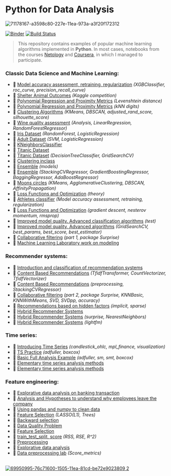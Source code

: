 # Python for Data Analysis

![71178167-a3598c80-227e-11ea-973a-a3f20f172312](https://user-images.githubusercontent.com/43387913/71196837-5c30c300-22a1-11ea-81ee-e939dffa2389.png)

[![Binder](https://mybinder.org/badge_logo.svg)](https://mybinder.org/v2/gh/Alex110117/data_analysis/master?filepath=bilder)
[![Build Status](https://travis-ci.org/sibalex/data_analysis.svg?branch=master)](https://travis-ci.org/sibalex/data_analysis)

> This repository contains examples of popular machine learning algorithms implemented in **Python**. In most cases, notebooks from the courses [Netology](https://netology.ru) and [Coursera](https://www.coursera.org), in which I managed to participate.

### Classic Data Science and Machine Learning:
* 📙 [Model accuracy assessment, retraining, regularization](https://nbviewer.jupyter.org/github/Alex110117/data_analysis/blob/master/Homework%20notebooks/%28HW%20notebooks%29%20netology%20Machine%20learning/8.%20Model%20accuracy%20assessment%2C%20retraining%2C%20regularization/HW_Untitled.ipynb) _(XGBClassifier, roc_curve, precision_recall_curve)_
* 📗 [Shelter Animal Outcomes](https://github.com/Alex110117/data_analysis/blob/master/Lectures%20notebooks/(Lectures%20notebooks)%20netology%20Machine%20learning/3.%20DecisionTreeClassifier/2%20competition.ipynb) _(Kaggle competition)_
* 📙 [Polynomial Regression and Proximity Metrics](https://nbviewer.jupyter.org/github/Alex110117/data_analysis/blob/master/Homework%20notebooks/%28HW%20notebooks%29%20netology%20Machine%20learning/4.%20kNN%20digits%3AkNN%20digits/3.%20Levenshtein%20distance.ipynb) _(Levenshtein distance)_
* 📙 [Polynomial Regression and Proximity Metrics](https://nbviewer.jupyter.org/github/Alex110117/data_analysis/blob/master/Homework%20notebooks/%28HW%20notebooks%29%20netology%20Machine%20learning/4.%20kNN%20digits%3AkNN%20digits/7.%20kNN%20digits.ipynb) _(kNN digits)_
* 📙 [Clustering Algorithms](https://nbviewer.jupyter.org/github/Alex110117/data_analysis/blob/master/Homework%20notebooks/%28HW%20notebooks%29%20netology%20Machine%20learning/5.%20Clustering%20Algorithms/homework%20clustering.ipynb) _(KMeans, DBSCAN, adjusted_rand_score, silhouette_score)_
* 📙 [Wine quality assessment](https://nbviewer.jupyter.org/github/Alex110117/data_analysis/blob/master/Homework%20notebooks/%28HW%20notebooks%29%20coursera%20Mathematics%20and%20Python/4.%20%D0%9E%D1%86%D0%B5%D0%BD%D0%BA%D0%B0%20%D0%BA%D0%B0%D1%87%D0%B5%D1%81%D1%82%D0%B2%D0%B0%20%D0%B2%D0%B8%D0%BD/wineDS.ipynb) _(Analysis, LinearRegression, RandomForestRegressor)_
* 📙 [Iris Dataset](https://nbviewer.jupyter.org/github/Alex110117/data_analysis/blob/master/Homework%20notebooks/%28HW%20notebooks%29%20netology%20Big%20Data%20and%20Python/6.%20bigData%20%28RandomForest_and_LogisticRegression%29/hw_bigData%28RandomForestClassification__vs__LogisticRegression%29%28A.Sib%29.ipynb) _(RandomForest, LogisticRegression)_
* 📙 [Adult Dataset](https://nbviewer.jupyter.org/github/Alex110117/data_analysis/blob/master/Homework%20notebooks/%28HW%20notebooks%29%20netology%20Machine%20learning/2.%20aml_hw1.ipynb) _(SVM, LogisticRegression)_
* 📗 [KNeighborsClassifier](https://github.com/Alex110117/data_analysis/blob/master/Lectures%20notebooks/(Lectures%20notebooks)%20netology%20Machine%20learning/4.%20Polynomial%20Regression%20and%20Proximity%20Metrics%20(kNN)/1.%20kNN.ipynb)
* 📗 [Titanic Dataset](https://github.com/sibalex/data_analysis/blob/master/Homework%20notebooks/(HW%20notebooks)%20netology%20Machine%20learning/3.2%20titanic_full.ipynb)
* 📙 [Titanic Dataset](https://nbviewer.jupyter.org/github/Alex110117/data_analysis/blob/master/Homework%20notebooks/%28HW%20notebooks%29%20netology%20Machine%20learning/3.%20aml_hw2.ipynb) _(DecisionTreeClassifier, GridSearchCV)_
* 📗 [Clustering inclass](https://github.com/Alex110117/data_analysis/blob/master/Lectures%20notebooks/(Lectures%20notebooks)%20netology%20Machine%20learning/5.%20Clustering%20Algorithms/clustering_inclass.ipynb)
* 📗 [Ensemble](https://github.com/Alex110117/data_analysis/blob/master/Lectures%20notebooks/(Lectures%20notebooks)%20netology%20Machine%20learning/6.%20Ensemble/%D0%90%D0%BD%D1%81%D0%B0%D0%BC%D0%B1%D0%BB%D0%B8.ipynb) _(models)_
* 📙 [Ensemble](https://nbviewer.jupyter.org/github/Alex110117/data_analysis/blob/master/Homework%20notebooks/%28HW%20notebooks%29%20netology%20Machine%20learning/6.%20Ensemble/hw5_c.ipynb) _(StackingCVRegressor, GradientBoostingRegressor, BaggingRegressor, AdaBoostRegressor)_
* 📗 [Moons circles](https://github.com/Alex110117/data_analysis/blob/master/Lectures%20notebooks/(Lectures%20notebooks)%20netology%20Machine%20learning/5.%20Clustering%20Algorithms/moons_circles_blobs(KMeans%2C%20AgglomerativeClustering%2C%20DBSCAN%2C%20AffinityPropagation).ipynb) _(KMeans, AgglomerativeClustering, DBSCAN, AffinityPropagation)_
* 📗 [Loss Functions and Optimization](https://github.com/Alex110117/data_analysis/blob/master/Lectures%20notebooks/(Lectures%20notebooks)%20netology%20Machine%20learning/7.%20Loss%20Functions%20and%20Optimization/%D0%9E%D0%BF%D1%82%D0%B8%D0%BC%D0%B8%D0%B7%D0%B0%D1%86%D0%B8%D1%8F.ipynb) _(theory)_
* 📗 [Athletes classifier](https://github.com/Alex110117/data_analysis/blob/master/Lectures%20notebooks/(Lectures%20notebooks)%20netology%20Machine%20learning/8.%20Model%20accuracy%20assessment%2C%20retraining%2C%20regularization/athletes_classifier.ipynb) _(Model accuracy assessment, retraining, regularization)_
* 📙 [Loss Functions and Optimization](https://nbviewer.jupyter.org/github/Alex110117/data_analysis/blob/master/Homework%20notebooks/%28HW%20notebooks%29%20netology%20Machine%20learning/7.%20Loss%20Functions%20and%20Optimization/Optimization_hw.ipynb) _(gradient descent, nesterov momentum, rmsprop)_
* 📗 [Improved model quality. Advanced classification algorithms](https://github.com/Alex110117/data_analysis/blob/master/Lectures%20notebooks/(Lectures%20notebooks)%20netology%20Machine%20learning/9.%20Improved%20model%20quality.%20Advanced%20classification%20algorithms./%D0%9F%D0%BE%D0%B4%D0%B1%D0%BE%D1%80%20%D0%BF%D0%B0%D1%80%D0%B0%D0%BC%D0%B5%D1%82%D1%80%D0%BE%D0%B2%20%D0%B8%20%D0%B8%D1%82%D0%BE%D0%B3%D0%BE%D0%B2%D0%B0%D1%8F%20%D0%BF%D1%80%D0%B0%D0%BA%D1%82%D0%B8%D0%BA%D0%B0(%D1%81%D1%82%D1%83%D0%B4%D0%B5%D0%BD%D1%82%D1%8B).ipynb) _(test)_
* 📙 [Improved model quality, Advanced algorithms](https://nbviewer.jupyter.org/github/Alex110117/data_analysis/blob/master/Homework%20notebooks/%28HW%20notebooks%29%20netology%20Machine%20learning/9.%20Improved%20model%20quality.%20Advanced%20algorithms./hw_boston.ipynb) _(GridSearchCV, best_params, best_score, best_estimator)_
* 📗 [Collaborative filtering](https://github.com/sibalex/data_analysis/blob/master/Lectures%20notebooks/(Lectures%20notebooks)%20netology%20Machine%20learning/9.2%20Collaborative%20filtering/practice.ipynb) _(part 1, package Surprise)_
* 📙 [Machine Learning Laboratory work on modeling](https://nbviewer.jupyter.org/github/Alex110117/data_analysis/blob/master/Homework%20notebooks/%28HW%20notebooks%29%20netology%20Machine%20learning/10.%20Machine%20Learning%20Laboratory%20work%20on%20modeling/LW_ML.ipynb)

### Recommender systems:
* 📙 [Introduction and classification of recommendation systems](https://nbviewer.jupyter.org/github/sibalex/data_analysis/blob/master/Lectures%20notebooks/%28Lectures%20notebooks%29%20netology%20Machine%20learning/27.%20Introduction%20and%20classification%20of%20recommendation%20systems/lecture-1-hw.ipynb)
* 📗 [Content Based Recommendations](https://github.com/sibalex/data_analysis/blob/master/Lectures%20notebooks/(Lectures%20notebooks)%20netology%20Machine%20learning/28.%20Content%20Based%20Recommendations/lecture-2-part-2.ipynb) _(TfidfTransformer, CountVectorizer, TfidfVectorizer)_
* 📙 [Content Based Recommendations](https://github.com/sibalex/data_analysis/blob/master/Homework%20notebooks/(HW%20notebooks)%20netology%20Machine%20learning/28.%20Content%20Based%20Recommendations/hw2_rs.ipynb) _(preprocessing, StackingCVRegressor)_
* 📙 [Collaborative filtering](https://github.com/sibalex/data_analysis/blob/master/Homework%20notebooks/(HW%20notebooks)%20netology%20Machine%20learning/9.2%20Collaborative%20filtering/rs_hw3.ipynb) _(part 2, package Surprise, KNNBasic, KNNWithMeans, SVD, SVDpp, accuracy)_
* 📗 [Recommendations based on hidden factors](https://github.com/sibalex/data_analysis/blob/master/Lectures%20notebooks/(Lectures%20notebooks)%20netology%20Machine%20learning/29.%20Recommendations%20based%20on%20hidden%20factors/lecture-4-part-2.ipynb) _(implicit, sparse)_
* 📙 [Hybrid Recommender Systems](https://github.com/sibalex/data_analysis/blob/master/Homework%20notebooks/(HW%20notebooks)%20netology%20Machine%20learning/30.%20Hybrid%20Recommender%20Systems/hw5rs.ipynb)
* 📗 [Hybrid Recommender Systems](https://github.com/sibalex/data_analysis/blob/master/Lectures%20notebooks/(Lectures%20notebooks)%20netology%20Machine%20learning/30.%20Hybrid%20Recommender%20Systems/hybrid%20rec.ipynb) _(surprise, NearestNeighbors)_
* 📗 [Hybrid Recommender Systems](https://github.com/sibalex/data_analysis/blob/master/Lectures%20notebooks/(Lectures%20notebooks)%20netology%20Machine%20learning/30.%20Hybrid%20Recommender%20Systems/lecture-5-part-2.ipynb) _(lightfm)_

### Time series:
* 📗 [Introducing Time Series](https://github.com/sibalex/data_analysis/blob/master/Lectures%20notebooks/(Lectures%20notebooks)%20netology%20Machine%20learning/31.%20Time%20Series%20Basic/%D0%97%D0%BD%D0%B0%D0%BA%D0%BE%D0%BC%D1%81%D1%82%D0%B2%D0%BE%20%D1%81%20%D0%B2%D1%80%D0%B5%D0%BC%D0%B5%D0%BD%D0%BD%D1%8B%D0%BC%D0%B8%20%D1%80%D1%8F%D0%B4%D0%B0%D0%BC%D0%B8.ipynb) _(candlestick_ohlc, mpl_finance, visualization)_
* 📗 [TS Practice](https://github.com/sibalex/data_analysis/blob/master/Lectures%20notebooks/(Lectures%20notebooks)%20netology%20Machine%20learning/31.%20Time%20Series%20Basic/%D0%9F%D1%80%D0%B0%D0%BA%D1%82%D0%B8%D0%BA%D0%B0.ipynb) _(adfuller, boxcox)_
* 📗 [Basic Full Analysis Example](https://github.com/sibalex/data_analysis/blob/master/Lectures%20notebooks/(Lectures%20notebooks)%20netology%20Machine%20learning/31.%20Time%20Series%20Basic/%D0%9F%D1%80%D0%B8%D0%BC%D0%B5%D1%80%20%D0%BF%D0%BE%D0%BB%D0%BD%D0%BE%D1%86%D0%B5%D0%BD%D0%BD%D0%BE%D0%B3%D0%BE%20%D0%B0%D0%BD%D0%B0%D0%BB%D0%B8%D0%B7%D0%B0.ipynb) _(adfuller, sm, smt, boxcox)_
* 📗 [Elementary time series analysis methods](https://github.com/sibalex/data_analysis/blob/master/Lectures%20notebooks/(Lectures%20notebooks)%20netology%20Machine%20learning/32.%20Elementary%20time%20series%20analysis%20methods/%D0%9B%D0%B5%D0%BA%D1%86%D0%B8%D1%8F%202.ipynb)
* 📙 [Elementary time series analysis methods](https://github.com/sibalex/data_analysis/blob/master/Homework%20notebooks/(HW%20notebooks)%20netology%20Machine%20learning/32.%20Elementary%20time%20series%20analysis%20methods/ts_hw2.ipynb)

### Feature engineering:
* 📗 [Explorative data analysis on banking transaction](https://nbviewer.jupyter.org/github/Alex110117/data_analysis/blob/master/Lectures%20notebooks/%28Lectures%20notebooks%29%20netology%20Feature%20engineering/7.%20case/Practice_7_bank_ottok_1.ipynb)
* 📙 [Analysis and Hypotheses to understand why employees leave the company](https://nbviewer.jupyter.org/github/Alex110117/data_analysis/blob/master/Homework%20notebooks/%28HW%20notebooks%29%20netology%20Mathematics%20and%20Python/17.%20Py_dep_analysis%20%28A.Sib%29.ipynb)
* 📗 [Using pandas and numpy to clean data](https://nbviewer.jupyter.org/github/Alex110117/data_analysis/blob/master/Lectures%20notebooks/%28Lectures%20notebooks%29%20netology%20Feature%20engineering/2.%20Using%20pandas%20and%20numpy%20to%20clean%20data/Practice_2_taxi%202.ipynb)
* 📗 [Feature Selection](https://nbviewer.jupyter.org/github/Alex110117/data_analysis/blob/master/Lectures%20notebooks/%28Lectures%20notebooks%29%20netology%20Feature%20engineering/5.%20Feature%20Selection%20%20%28LASSO%28L1%29%2C%20Trees%29/Practice_3_media_%28FS%29.ipynb) _(LASSO(L1), Trees)_
* 📗 [Backward selection](https://nbviewer.jupyter.org/github/Alex110117/data_analysis/blob/master/Lectures%20notebooks/%28Lectures%20notebooks%29%20netology%20Feature%20engineering/4.%20Feature%20Selection/Practice_4_housing_%28backward_selection%29/Practice_4_housing_%28backward_selection%29.ipynb)
* 📗 [Data Quality Problem](https://nbviewer.jupyter.org/github/Alex110117/data_analysis/blob/master/Lectures%20notebooks/%28Lectures%20notebooks%29%20netology%20Feature%20engineering/1.%20Data%20Quality%20Problem/Practice_1_1_cor2.ipynb)
* 📗 [Feature Selection](https://nbviewer.jupyter.org/github/Alex110117/data_analysis/blob/master/Lectures%20notebooks/%28Lectures%20notebooks%29%20netology%20Feature%20engineering/4.%20Feature%20Selection/Practice_3_media_cut/Practice_3_media_cut2.ipynb)
* 📙 [train_test_split, score](https://nbviewer.jupyter.org/github/Alex110117/data_analysis/blob/master/Homework%20notebooks/%28HW%20notebooks%29%20netology%20Feature%20engineering/4_hw2_dvp2.ipynb) _(RSS, RSE, R^2)_
* 📙 [Preprocessing](https://nbviewer.jupyter.org/github/Alex110117/data_analysis/blob/master/Homework%20notebooks/%28HW%20notebooks%29%20netology%20Feature%20engineering/2_hw1_fi2.ipynb)
* 📙 [Explorative data analysis](https://nbviewer.jupyter.org/github/Alex110117/data_analysis/blob/master/Homework%20notebooks/%28HW%20notebooks%29%20netology%20Feature%20engineering/9.1.%20total_dvp1.ipynb)
* 📙 [Data preprocessing lab](https://nbviewer.jupyter.org/github/Alex110117/data_analysis/blob/master/Homework%20notebooks/%28HW%20notebooks%29%20netology%20Feature%20engineering/8.%20Feature_engineering_lab.ipynb) _(Score_metrics)_
<br></br>

[![69950995-76c71600-1505-11ea-81cd-be72e9023809 2](https://user-images.githubusercontent.com/43387913/69954671-e5f43880-150c-11ea-8b26-2dcd8f26e731.png)](https://nbviewer.jupyter.org)
